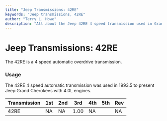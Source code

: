 ```yaml
---
title: "Jeep Transmissions: 42RE"
keywords: "Jeep transmissions, 42RE"
author: "Terry L. Howe"
description: "All about the Jeep 42RE 4 speed transmission used in Grand Cherokees with the 4.0L engine."
---
```

# Jeep Transmissions: 42RE

The 42RE is a 4 speed automatic overdrive transmission.

### Usage

The 42RE 4 speed automatic transmission was used in 1993.5 to present Jeep Grand Cherokees with 4.0L engines.

| Transmission | 1st | 2nd | 3rd  | 4th | 5th | Rev |
|--------------|-----|-----|------|-----|-----|-----|
| 42RE         | NA  | NA  | 1.00 | NA  |     | NA  |